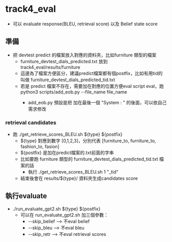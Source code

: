 # track4_eval
* 可以 evaluate response(BLEU, retrieval score) 以及 Belief state score
## 準備
* 把 devtest predict 的檔案放入對應的資料夾，比如furniture 類型的檔案
  * furniture_devtest_dials_predicted.txt 放到 track4_eval/results/furniture
  * 這邊為了檔案方便區分，建議predict檔案都有個postfix，比如有用tid的叫做 furniture_devtest_dials_predicted_tid.txt
  * 若是 predict 檔案不存在<EOB>，需要加在對應的位置方便eval script eval，跑 python3 scripts/add_eob.py --file_name file_name
    * add_eob.py 預設是把 <EOB> 加在最後一個 "System : " 的後面，可以依自己需求修改
### retrieval candidates
* 跑 ./get_retrieve_scores_BLEU.sh ${type} ${postfix}
  * ${type} 對應到數字 [0,1,2,3]，分別代表 [furniture_to, furniture_to, fashion_to, fasion]
  * ${postfix} 是加在predict檔案的.txt前面的字串
  * 比如要跑 furniture 類型的 furniture_devtest_dials_predicted_tid.txt 檔案的話
    * 執行 ./get_retrieve_scores_BLEU.sh 1 "_tid"
  * 結束後會在 results/${type}/ 資料夾生成candidates score

## 執行evaluate
* ./run_evaluate_gpt2.sh ${type} ${postfix}
  * 可以在 run_evaluate_gpt2.sh 加三個參數：
    * --skip_belief   --> 不eval belief 
    * --skip_bleu     --> 不eval bleu
    * --skip_retr     --> 不eval retrieval scores 
